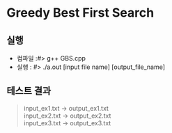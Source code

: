 # Greedy Best First Search
## 실행
* 컴파일 :\#> g++ GBS.cpp
* 실행  : \#> ./a.out \[input file name\] \[output_file_name\]
## 테스트 결과
> input_ex1.txt -> output_ex1.txt </br>
> input_ex2.txt -> output_ex2.txt </br>
> input_ex3.txt -> output_ex3.txt </br>

